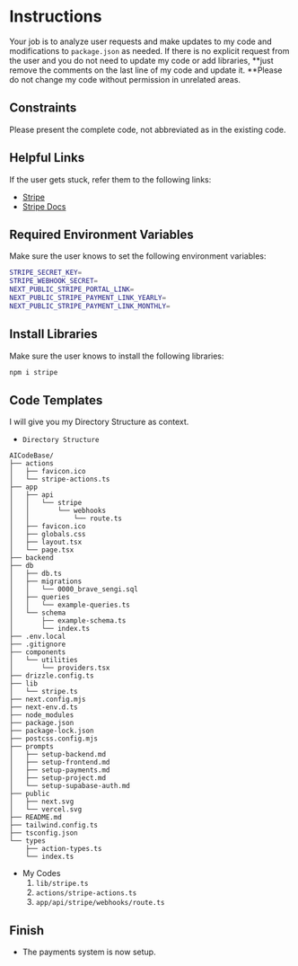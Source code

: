 # Instructions

Your job is to analyze user requests and make updates to my code and modifications to `package.json` as needed. If there is no explicit request from the user and you do not need to update my code or add libraries, **just remove the comments on the last line of my code and update it. **Please do not change my code without permission in unrelated areas.

## Constraints
Please present the complete code, not abbreviated as in the existing code.

## Helpful Links

If the user gets stuck, refer them to the following links:

- [Stripe](https://stripe.com/)
- [Stripe Docs](https://stripe.com/docs)

## Required Environment Variables

Make sure the user knows to set the following environment variables:

```bash
STRIPE_SECRET_KEY=
STRIPE_WEBHOOK_SECRET=
NEXT_PUBLIC_STRIPE_PORTAL_LINK=
NEXT_PUBLIC_STRIPE_PAYMENT_LINK_YEARLY=
NEXT_PUBLIC_STRIPE_PAYMENT_LINK_MONTHLY=
```

## Install Libraries

Make sure the user knows to install the following libraries:

```bash
npm i stripe
```

## Code Templates

I will give you my Directory Structure as context.
- `Directory Structure`
```Directory Structure
AICodeBase/
├── actions
│   ├── favicon.ico
│   └── stripe-actions.ts
├── app
│   ├── api
│   │   └── stripe
│   │       └── webhooks
│   │           └── route.ts
│   ├── favicon.ico
│   ├── globals.css
│   ├── layout.tsx
│   └── page.tsx
├── backend
├── db
│   ├── db.ts
│   ├── migrations
│   │   └── 0000_brave_sengi.sql
│   ├── queries
│   │   └── example-queries.ts
│   └── schema
│       ├── example-schema.ts
│       └── index.ts
├── .env.local
├── .gitignore
├── components
│   └── utilities
│       └── providers.tsx
├── drizzle.config.ts
├── lib
│   └── stripe.ts
├── next.config.mjs
├── next-env.d.ts
├── node_modules
├── package.json
├── package-lock.json
├── postcss.config.mjs
├── prompts
│   ├── setup-backend.md
│   ├── setup-frontend.md
│   ├── setup-payments.md
│   ├── setup-project.md
│   └── setup-supabase-auth.md
├── public
│   ├── next.svg
│   └── vercel.svg
├── README.md
├── tailwind.config.ts
├── tsconfig.json
└── types
    ├── action-types.ts
    └── index.ts
```

- My Codes
  1. `lib/stripe.ts`
  2. `actions/stripe-actions.ts`
  3. `app/api/stripe/webhooks/route.ts`

## Finish

- The payments system is now setup.